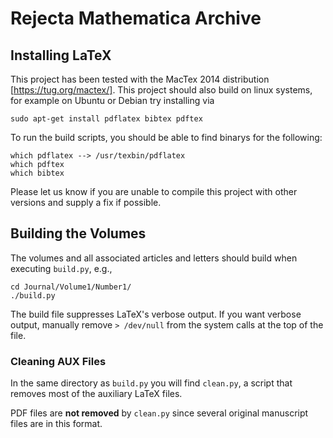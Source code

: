 Rejecta Mathematica Archive
===========

Installing LaTeX
-----------

This project has been tested with the MacTex 2014 distribution [https://tug.org/mactex/].
This project should also build on linux systems, for example on Ubuntu or Debian try installing via

    sudo apt-get install pdflatex bibtex pdftex

To run the build scripts, you should be able to find binarys for the following:

    which pdflatex --> /usr/texbin/pdflatex
    which pdftex 
    which bibtex

Please let us know if you are unable to compile this project with other versions
and supply a fix if possible.

Building the Volumes
-----------

The volumes and all associated articles and letters should
build when executing `build.py`, e.g.,

    cd Journal/Volume1/Number1/
    ./build.py

The build file suppresses LaTeX's verbose output.  If you want verbose output, 
manually remove `> /dev/null` from the system calls at the top of the file.

### Cleaning AUX Files

In the same directory as `build.py` you will find `clean.py`, a script
that removes most of the auxiliary LaTeX files.  

PDF files are **not removed**
by `clean.py` since several original manuscript files are in this format.
